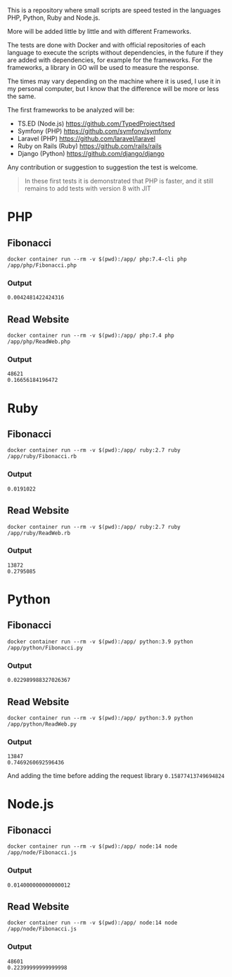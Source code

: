 
This is a repository where small scripts are speed tested in the languages PHP, Python, Ruby and Node.js.

More will be added little by little and with different Frameworks.

The tests are done with Docker and with official repositories of each language to execute the scripts without dependencies, in the future if they are added with dependencies, for example for the frameworks. For the frameworks, a library in GO will be used to measure the response.

The times may vary depending on the machine where it is used, I use it in my personal computer, but I know that the difference will be more or less the same.

The first frameworks to be analyzed will be:

* TS.ED (Node.js) https://github.com/TypedProject/tsed
* Symfony (PHP) https://github.com/symfony/symfony
* Laravel (PHP) https://github.com/laravel/laravel
* Ruby on Rails (Ruby) https://github.com/rails/rails
* Django (Python) https://github.com/django/django

Any contribution or suggestion to suggestion the test is welcome.

> In these first tests it is demonstrated that PHP is faster, and it still remains to add tests with version 8 with JIT

# PHP
## Fibonacci 
```
docker container run --rm -v $(pwd):/app/ php:7.4-cli php /app/php/Fibonacci.php
```
### Output 
`0.0042481422424316`

## Read Website
```
docker container run --rm -v $(pwd):/app/ php:7.4 php /app/php/ReadWeb.php
```
### Output
```
48621
0.16656184196472
```
# Ruby
## Fibonacci
```
docker container run --rm -v $(pwd):/app/ ruby:2.7 ruby /app/ruby/Fibonacci.rb
```
### Output
`0.0191022`

## Read Website
```
docker container run --rm -v $(pwd):/app/ ruby:2.7 ruby /app/ruby/ReadWeb.rb
```
### Output
```
13872
0.2795085
```
# Python
## Fibonacci
```
docker container run --rm -v $(pwd):/app/ python:3.9 python /app/python/Fibonacci.py
```
### Output
`0.022989988327026367`

## Read Website
```
docker container run --rm -v $(pwd):/app/ python:3.9 python /app/python/ReadWeb.py
```
### Output
```
13847
0.7469260692596436
```
And adding the time before adding the request library
`0.15877413749694824`

# Node.js
## Fibonacci
```
docker container run --rm -v $(pwd):/app/ node:14 node /app/node/Fibonacci.js
```
### Output
`0.014000000000000012`

## Read Website
```
docker container run --rm -v $(pwd):/app/ node:14 node /app/node/Fibonacci.js
```
### Output
```
48601
0.22399999999999998
```
